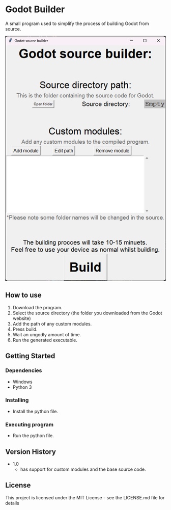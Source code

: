 # Godot Builder

A small program used to simplify the process of building Godot from source.

![Screenshot of program](Screenshot.png)

## How to use

1. Download the program.
2. Select the source directory (the folder you downloaded from the Godot website)
3. Add the path of any custom modules.
4. Press build.
5. Wait an ungodly amount of time.
6. Run the generated executable.

## Getting Started

### Dependencies

* Windows
* Python 3

### Installing

* Install the python file.

### Executing program

* Run the python file.

## Version History

* 1.0
  * has support for custom modules and the base source code.

## License

This project is licensed under the MIT License - see the LICENSE.md file for details
